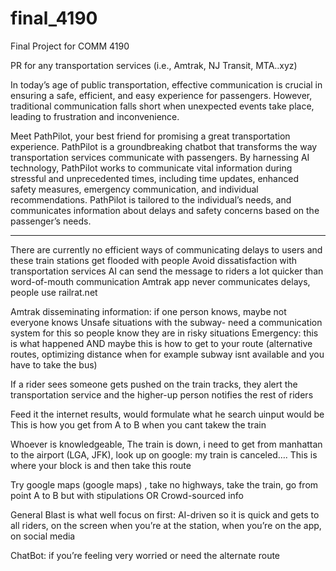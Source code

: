 # final_4190
Final Project for COMM 4190 

PR for any transportation services (i.e., Amtrak, NJ Transit, MTA..xyz)

In today’s age of public transportation, effective communication is crucial in ensuring a safe, efficient, and easy experience for passengers. However, traditional communication falls short when unexpected events take place, leading to frustration and inconvenience. 

Meet PathPilot, your best friend for promising a great transportation experience. PathPilot is a groundbreaking chatbot that transforms the way transportation services communicate with passengers. By harnessing AI technology, PathPilot works to communicate vital information during stressful and unprecedented times, including time updates, enhanced safety measures, emergency communication, and individual recommendations. PathPilot is tailored to the individual’s needs, and communicates information about delays and safety concerns based on the passenger’s needs. 

---


There are currently no efficient ways of communicating delays to users and these train stations get flooded with people
Avoid dissatisfaction with transportation services
AI can send the message to riders a lot quicker than word-of-mouth communication
Amtrak app never communicates delays, people use railrat.net

Amtrak disseminating information: if one person knows, maybe not everyone knows
Unsafe situations with the subway- need a communication system for this so people know they are in risky situations
Emergency: this is what happened AND maybe this is how to get to your route (alternative routes, optimizing distance when for example subway isnt available and you have to take the bus)

If a rider sees someone gets pushed on the train tracks, they alert the transportation service and the higher-up person notifies the rest of riders

Feed it the internet results, would formulate what he search uinput would be 
This is how you get from A to B when you cant takew the train 


Whoever is knowledgeable, 
The train is down, i need to get from manhattan to the airport (LGA, JFK), look up on google: my train is canceled….
This is where your block is and then take this route

Try google maps (google maps) , take no highways, take the train, go from point A to B but with stipulations
OR 
Crowd-sourced info

General Blast is what well focus on first: AI-driven so it is quick and gets to all riders, on the screen when you’re at the station, when you’re on the app, on social media

ChatBot: if you’re feeling very worried or need the alternate route 

